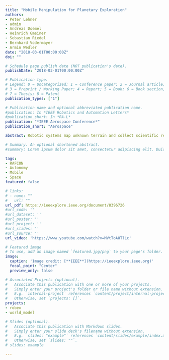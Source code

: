 ```yaml
---
title: "Mobile Manipulation for Planetary Exploration"
authors:
- Peter Lehner
- admin
- Andreas Doemel
- Heinrich Gmeiner
- Sebastian Riedel
- Bernhard Vodermayer
- Armin Wedler
date: "2018-03-01T00:00:00Z"
doi: ""

# Schedule page publish date (NOT publication's date).
publishDate: "2018-03-01T00:00:00Z"

# Publication type.
# Legend: 0 = Uncategorized; 1 = Conference paper; 2 = Journal article;
# 3 = Preprint / Working Paper; 4 = Report; 5 = Book; 6 = Book section;
# 7 = Thesis; 8 = Patent
publication_types: ["1"]

# Publication name and optional abbreviated publication name.
#publication: In *IEEE Robotics and Automation Letters*
#publication_short: In *RA-L*
publication: "*IEEE Aerospace Conference*"
publication_short: "Aerospace"

abstract: Robotic systems map unknown terrain and collect scientific relevant data of foreign planets. Currently, pilots from Earth steer these rovers on Moon and Mars surfaces via teleoperation. However, remote control suffers from a high delay of the long distance communication which leads to a reduction of the time the rover can spent gathering scientific data. We propose a system architecture for an autonomous rover for planetary exploration. The architecture is centered around a flexible, scalable world model to record and represent the environment of the robot. An autonomous task control framework and a versatile constraint motion planner use the live information from the world model to steer the rover through complex manipulation tasks. Furthermore, we present the enhancement of our Light Weight Rover Unit (LRU) with an innovative docking interface for arbitrary tool handling. We showcase the effectiveness of our approach at the moon-analogue demonstration mission of the ROBEX project on Mt. Etna, Sicily. We show in two experiments that the robot is capable of autonomously deploying scientific instruments and collecting soil samples from the volcano's surface.

# Summary. An optional shortened abstract.
#summary: Lorem ipsum dolor sit amet, consectetur adipiscing elit. Duis posuere tellus ac convallis placerat. Proin tincidunt magna sed ex sollicitudin condimentum.

tags:
- RAFCON
- Autonomy
- Mobile
- Space
featured: false

# links:
# - name: ""
#   url: ""
url_pdf: https://ieeexplore.ieee.org/document/8396726
#url_code: ''
#url_dataset: ''
#url_poster: ''
#url_project: ''
#url_slides: ''
#url_source: ''
url_video: 'https://www.youtube.com/watch?v=MVtToA8TlLc'

# Featured image
# To use, add an image named `featured.jpg/png` to your page's folder. 
image:
  caption: 'Image credit: [**IEEE**](https://ieeexplore.ieee.org)'
  focal_point: "Center"
  preview_only: false

# Associated Projects (optional).
#   Associate this publication with one or more of your projects.
#   Simply enter your project's folder or file name without extension.
#   E.g. `internal-project` references `content/project/internal-project/index.md`.
#   Otherwise, set `projects: []`.
projects:
- robex
- world_model

# Slides (optional).
#   Associate this publication with Markdown slides.
#   Simply enter your slide deck's filename without extension.
#   E.g. `slides: "example"` references `content/slides/example/index.md`.
#   Otherwise, set `slides: ""`.
# slides: example

---
```

